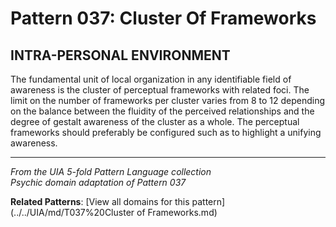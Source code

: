 # Pattern 037: Cluster Of Frameworks

## INTRA-PERSONAL ENVIRONMENT

The fundamental unit of local organization in any identifiable field of awareness is the cluster of perceptual frameworks with related foci. The limit on the number of frameworks per cluster varies from 8 to 12 depending on the balance between the fluidity of the perceived relationships and the degree of gestalt awareness of the cluster as a whole. The perceptual frameworks should preferably be configured such as to highlight a unifying awareness.

---

*From the UIA 5-fold Pattern Language collection*  
*Psychic domain adaptation of Pattern 037*

**Related Patterns**: [View all domains for this pattern](../../UIA/md/T037%20Cluster of Frameworks.md)

